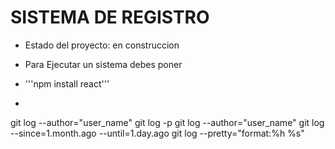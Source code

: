 <H1>SISTEMA DE REGISTRO</H1>

- Estado del proyecto: en construccion

- Para Ejecutar un sistema debes poner

- '''npm install react'''
- 

  git log --author="user_name"
  git log -p
  git log --author="user_name"
  git log --since=1.month.ago --until=1.day.ago
  git log --pretty="format:%h %s"

  

